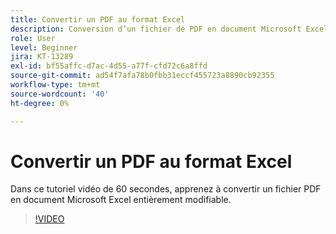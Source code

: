 ```yaml
---
title: Convertir un PDF au format Excel
description: Conversion d’un fichier de PDF en document Microsoft Excel entièrement modifiable
role: User
level: Beginner
jira: KT-13289
exl-id: bf55affc-d7ac-4d55-a77f-cfd72c6a8ffd
source-git-commit: ad54f7afa78b0fbb31eccf455723a8890cb92355
workflow-type: tm+mt
source-wordcount: '40'
ht-degree: 0%

---
```


# Convertir un PDF au format Excel

Dans ce tutoriel vidéo de 60 secondes, apprenez à convertir un fichier PDF en document Microsoft Excel entièrement modifiable.

>[!VIDEO](https://video.tv.adobe.com/v/3409908?quality=12&learn=on&hidetitle=true)
